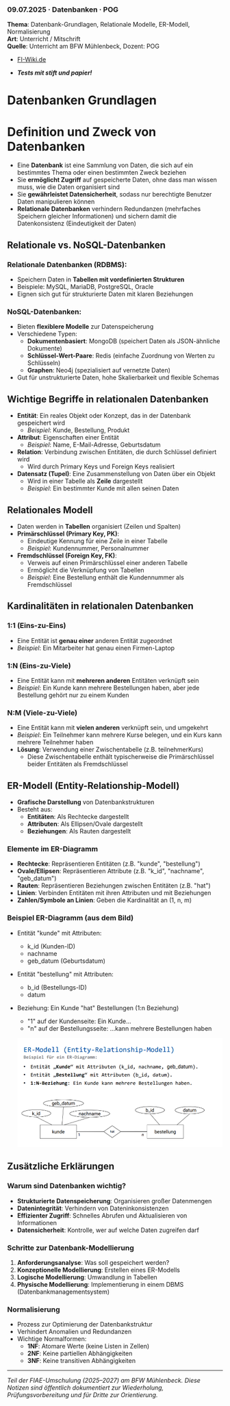 ### 09.07.2025 · Datenbanken · POG

**Thema**: Datenbank-Grundlagen, Relationale Modelle, ER-Modell, Normalisierung  
**Art**: Unterricht / Mitschrift  
**Quelle**: Unterricht am BFW Mühlenbeck, Dozent: POG

- [FI-Wiki.de](https://fi-wiki.de/)

- **_Tests mit stift und papier!_**

# Datenbanken Grundlagen

# Definition und Zweck von Datenbanken

- Eine **Datenbank** ist eine Sammlung von Daten, die sich auf ein bestimmtes Thema oder einen bestimmten Zweck beziehen
- Sie **ermöglicht Zugriff** auf gespeicherte Daten, ohne dass man wissen muss, wie die Daten organisiert sind
- Sie **gewährleistet Datensicherheit**, sodass nur berechtigte Benutzer Daten manipulieren können
- **Relationale Datenbanken** verhindern Redundanzen (mehrfaches Speichern gleicher Informationen) und sichern damit die Datenkonsistenz (Eindeutigkeit der Daten)

## Relationale vs. NoSQL-Datenbanken

### Relationale Datenbanken (RDBMS):

- Speichern Daten in **Tabellen mit vordefinierten Strukturen**
- Beispiele: MySQL, MariaDB, PostgreSQL, Oracle
- Eignen sich gut für strukturierte Daten mit klaren Beziehungen

### NoSQL-Datenbanken:

- Bieten **flexiblere Modelle** zur Datenspeicherung
- Verschiedene Typen:
  - **Dokumentenbasiert**: MongoDB (speichert Daten als JSON-ähnliche Dokumente)
  - **Schlüssel-Wert-Paare**: Redis (einfache Zuordnung von Werten zu Schlüsseln)
  - **Graphen**: Neo4j (spezialisiert auf vernetzte Daten)
- Gut für unstrukturierte Daten, hohe Skalierbarkeit und flexible Schemas

## Wichtige Begriffe in relationalen Datenbanken

- **Entität**: Ein reales Objekt oder Konzept, das in der Datenbank gespeichert wird
  - _Beispiel_: Kunde, Bestellung, Produkt
- **Attribut**: Eigenschaften einer Entität
  - _Beispiel_: Name, E-Mail-Adresse, Geburtsdatum
- **Relation**: Verbindung zwischen Entitäten, die durch Schlüssel definiert wird
  - Wird durch Primary Keys und Foreign Keys realisiert
- **Datensatz (Tupel)**: Eine Zusammenstellung von Daten über ein Objekt
  - Wird in einer Tabelle als **Zeile** dargestellt
  - _Beispiel_: Ein bestimmter Kunde mit allen seinen Daten

## Relationales Modell

- Daten werden in **Tabellen** organisiert (Zeilen und Spalten)
- **Primärschlüssel (Primary Key, PK)**:
  - Eindeutige Kennung für eine Zeile in einer Tabelle
  - _Beispiel_: Kundennummer, Personalnummer
- **Fremdschlüssel (Foreign Key, FK)**:
  - Verweis auf einen Primärschlüssel einer anderen Tabelle
  - Ermöglicht die Verknüpfung von Tabellen
  - _Beispiel_: Eine Bestellung enthält die Kundennummer als Fremdschlüssel

## Kardinalitäten in relationalen Datenbanken

### 1:1 (Eins-zu-Eins)

- Eine Entität ist **genau einer** anderen Entität zugeordnet
- _Beispiel_: Ein Mitarbeiter hat genau einen Firmen-Laptop

### 1:N (Eins-zu-Viele)

- Eine Entität kann mit **mehreren anderen** Entitäten verknüpft sein
- _Beispiel_: Ein Kunde kann mehrere Bestellungen haben, aber jede Bestellung gehört nur zu einem Kunden

### N:M (Viele-zu-Viele)

- Eine Entität kann mit **vielen anderen** verknüpft sein, und umgekehrt
- _Beispiel_: Ein Teilnehmer kann mehrere Kurse belegen, und ein Kurs kann mehrere Teilnehmer haben
- **Lösung**: Verwendung einer Zwischentabelle (z.B. teilnehmerKurs)
  - Diese Zwischentabelle enthält typischerweise die Primärschlüssel beider Entitäten als Fremdschlüssel

## ER-Modell (Entity-Relationship-Modell)

- **Grafische Darstellung** von Datenbankstrukturen
- Besteht aus:
  - **Entitäten**: Als Rechtecke dargestellt
  - **Attributen**: Als Ellipsen/Ovale dargestellt
  - **Beziehungen**: Als Rauten dargestellt

### Elemente im ER-Diagramm

- **Rechtecke**: Repräsentieren Entitäten (z.B. "kunde", "bestellung")
- **Ovale/Ellipsen**: Repräsentieren Attribute (z.B. "k_id", "nachname", "geb_datum")
- **Rauten**: Repräsentieren Beziehungen zwischen Entitäten (z.B. "hat")
- **Linien**: Verbinden Entitäten mit ihren Attributen und mit Beziehungen
- **Zahlen/Symbole an Linien**: Geben die Kardinalität an (1, n, m)

### Beispiel ER-Diagramm (aus dem Bild)

- Entität "kunde" mit Attributen:
  - k_id (Kunden-ID)
  - nachname
  - geb_datum (Geburtsdatum)
- Entität "bestellung" mit Attributen:
  - b_id (Bestellungs-ID)
  - datum
- Beziehung: Ein Kunde "hat" Bestellungen (1:n Beziehung)

  - "1" auf der Kundenseite: Ein Kunde...
  - "n" auf der Bestellungsseite: ...kann mehrere Bestellungen haben

  ![ER-Modell](images/erModelDiagram.png)

## Zusätzliche Erklärungen

### Warum sind Datenbanken wichtig?

- **Strukturierte Datenspeicherung**: Organisieren großer Datenmengen
- **Datenintegrität**: Verhindern von Dateninkonsistenzen
- **Effizienter Zugriff**: Schnelles Abrufen und Aktualisieren von Informationen
- **Datensicherheit**: Kontrolle, wer auf welche Daten zugreifen darf

### Schritte zur Datenbank-Modellierung

1. **Anforderungsanalyse**: Was soll gespeichert werden?
2. **Konzeptionelle Modellierung**: Erstellen eines ER-Modells
3. **Logische Modellierung**: Umwandlung in Tabellen
4. **Physische Modellierung**: Implementierung in einem DBMS (Datenbankmanagementsystem)

### Normalisierung

- Prozess zur Optimierung der Datenbankstruktur
- Verhindert Anomalien und Redundanzen
- Wichtige Normalformen:
  - **1NF**: Atomare Werte (keine Listen in Zellen)
  - **2NF**: Keine partiellen Abhängigkeiten
  - **3NF**: Keine transitiven Abhängigkeiten

---

_Teil der FIAE-Umschulung (2025–2027) am BFW Mühlenbeck. Diese Notizen sind öffentlich dokumentiert zur Wiederholung, Prüfungsvorbereitung und für Dritte zur Orientierung._
